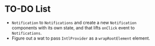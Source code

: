 # TO-DO List

- `Notification` to `Notifications` and create a new `Notification` components with its own state, and that lifts `onClick` event to `Notifications`.
- Figure out a wat to pass `IntlProvider` as a `wrapRootElement` element.
